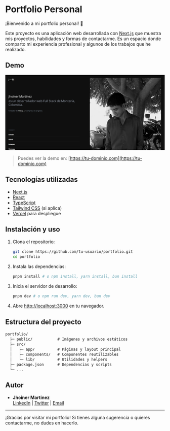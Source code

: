 # Portfolio Personal

¡Bienvenido a mi portfolio personal! 🚀

Este proyecto es una aplicación web desarrollada con [Next.js](https://nextjs.org/) que muestra mis proyectos, habilidades y formas de contactarme. Es un espacio donde comparto mi experiencia profesional y algunos de los trabajos que he realizado.

## Demo

![Demo del portfolio](public/captura-portfolio.png)

> Puedes ver la demo en: [https://tu-dominio.com](https://tu-dominio.com) <!-- Reemplaza este enlace por el de tu despliegue -->

## Tecnologías utilizadas

- [Next.js](https://nextjs.org/)
- [React](https://react.dev/)
- [TypeScript](https://www.typescriptlang.org/)
- [Tailwind CSS](https://tailwindcss.com/) (si aplica)
- [Vercel](https://vercel.com/) para despliegue

## Instalación y uso

1. Clona el repositorio:
   ```bash
   git clone https://github.com/tu-usuario/portfolio.git
   cd portfolio
   ```
2. Instala las dependencias:
   ```bash
   pnpm install # o npm install, yarn install, bun install
   ```
3. Inicia el servidor de desarrollo:
   ```bash
   pnpm dev # o npm run dev, yarn dev, bun dev
   ```
4. Abre [http://localhost:3000](http://localhost:3000) en tu navegador.

## Estructura del proyecto

```
portfolio/
  ├─ public/           # Imágenes y archivos estáticos
  ├─ src/
  │   ├─ app/          # Páginas y layout principal
  │   ├─ components/   # Componentes reutilizables
  │   └─ lib/          # Utilidades y helpers
  ├─ package.json      # Dependencias y scripts
  └─ ...
```

## Autor

- **Jhoiner Martinez**  
  [LinkedIn](https://linkedin.com/in/tuusuario) | [Twitter](https://twitter.com/tuusuario) | [Email](mailto:tuemail@dominio.com)

---

¡Gracias por visitar mi portfolio! Si tienes alguna sugerencia o quieres contactarme, no dudes en hacerlo.
